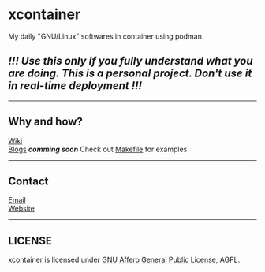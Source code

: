 # xcontainer

My daily "GNU/Linux" softwares in container using podman.
## *!!! Use this only if you fully understand what you are doing. This is a personal project. Don't use it in real-time deployment !!!*

---

## Why and how?

[Wiki](https://codeberg.org/peterzam/xcontainer/wiki)  
[Blogs]() ***comming soon***
Check out [Makefile](https://codeberg.org/peterzam/xcontainer/src/branch/main/Makefile) for examples.

---

## Contact 
[Email](mail@peterzam.dev)  
[Website](peterzam.dev)

---
## LICENSE

xcontainer is licensed under [GNU Affero General Public License](https://www.gnu.org/licenses/agpl-3.0.en.html), AGPL.